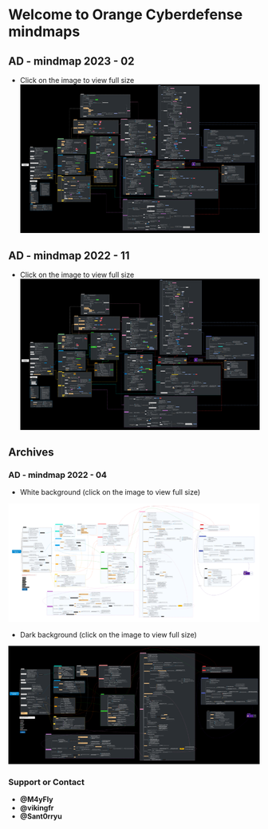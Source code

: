 # Welcome to Orange Cyberdefense mindmaps

## AD - mindmap 2023 - 02

- Click on the image to view full size
[![pentest_ad_dark_2023_02](./img/thumbnail_pentest_ad_dark_2023_02.png)](./img/pentest_ad_dark_2023_02.svg)


## AD - mindmap 2022 - 11

- Click on the image to view full size
[![pentest_ad_dark_2022_11](./img/thumbnail_pentest_ad_dark_2022_11.png)](./img/pentest_ad_dark_2022_11.svg)

## Archives

### AD - mindmap 2022 - 04
- White background (click on the image to view full size)

[![pentest_ad_white_2022_04](./img/thumbnail_pentest_ad_2022_04.png)](./img/pentest_ad_2022_04.svg)

- Dark background (click on the image to view full size)

[![pentest_ad_dark_2022_04](./img/thumbnail_pentest_ad_dark_2022_04.png)](./img/pentest_ad_dark_2022_04.svg)


### Support or Contact

- **@M4yFly**
- **@vikingfr**
- **@Sant0rryu**

